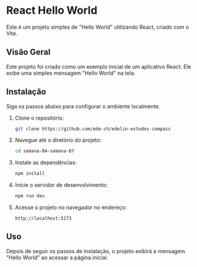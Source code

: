 # React Hello World

Este é um projeto simples de "Hello World" utilizando React, criado com o Vite.

## Visão Geral

Este projeto foi criado como um exemplo inicial de um aplicativo React. Ele exibe uma simples mensagem "Hello World" na tela.

## Instalação

Siga os passos abaixo para configurar o ambiente localmente.

1. Clone o repositório:
    ```bash
    git clone https://github.com/ede-ch/edelin-estudos-compass
    ```

2. Navegue até o diretório do projeto:
    ```bash
    cd semana-04-semana-07
    ```

3. Instale as dependências:
    ```bash
    npm install
    ```

4. Inicie o servidor de desenvolvimento:
    ```bash
    npm run dev
    ```

5. Acesse o projeto no navegador no endereço:
    ```
    http://localhost:5173
    ```

## Uso

Depois de seguir os passos de instalação, o projeto exibirá a mensagem "Hello World" ao acessar a página inicial.

